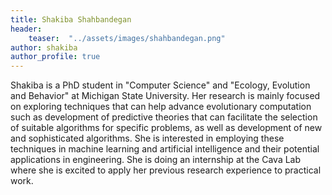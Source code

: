 ```yaml
---
title: Shakiba Shahbandegan
header: 
    teaser:  "../assets/images/shahbandegan.png"
author: shakiba
author_profile: true
---
```


Shakiba is a PhD student in "Computer Science" and "Ecology, Evolution and Behavior" at Michigan State University. 
Her research is mainly focused on exploring techniques that can help advance evolutionary computation such as development of predictive theories that can facilitate the selection of suitable algorithms for specific problems, as well as development of new and sophisticated algorithms. 
She is interested in employing these techniques in machine learning and artificial intelligence and their potential applications in engineering. 
She is doing an internship at the Cava Lab where she is excited to apply her previous research experience to practical work.